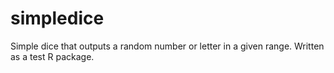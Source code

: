 # simpledice
Simple dice that outputs a random number or letter in a given range.
Written as a test R package.
